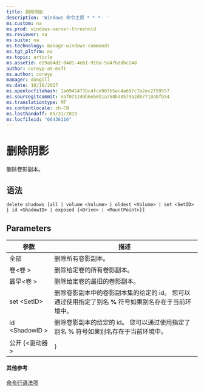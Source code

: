 ```yaml
---
title: 删除阴影
description: 'Windows 命令主题 * * *- '
ms.custom: na
ms.prod: windows-server-threshold
ms.reviewer: na
ms.suite: na
ms.technology: manage-windows-commands
ms.tgt_pltfrm: na
ms.topic: article
ms.assetid: e29a84d2-04d1-4eb1-910a-5a47bddbc24d
author: coreyp-at-msft
ms.author: coreyp
manager: dongill
ms.date: 10/16/2017
ms.openlocfilehash: 1a0945477bc4fce907b5ec4a697c7a2ec2f59557
ms.sourcegitcommit: eaf071249b6eb6b1a758b38579a2d87710abfb54
ms.translationtype: MT
ms.contentlocale: zh-CN
ms.lasthandoff: 05/31/2019
ms.locfileid: "66436116"
---
```

# <a name="delete-shadows"></a>删除阴影



删除卷影副本。

## <a name="syntax"></a>语法

```
delete shadows [all | volume <Volume> | oldest <Volume> | set <SetID> | id <ShadowID> | exposed {<Drive> | <MountPoint>}]
```

## <a name="parameters"></a>Parameters

|     参数     |                                                                             描述                                                                              |
|-------------------|----------------------------------------------------------------------------------------------------------------------------------------------------------------------|
|        全部        |                                                                      删除所有卷影副本。                                                                      |
| 卷\<卷 >  |                                                            删除给定卷的所有卷影副本。                                                            |
| 最早\<卷 >  |                                                         删除给定卷的最旧的卷影副本。                                                          |
|   set \<SetID>    | 删除卷影副本中的卷影副本集的给定的 id。 您可以通过使用指定了别名 **%** 符号如果别名存在于当前环境中。 |
|  id \<ShadowID >   |              删除卷影副本的给定的 id。 您可以通过使用指定了别名 **%** 符号如果别名存在于当前环境中。               |
| 公开 {\<驱动器 > |                                                                            <MountPoint>}                                                                             |

#### <a name="additional-references"></a>其他参考

[命令行语法项](command-line-syntax-key.md)